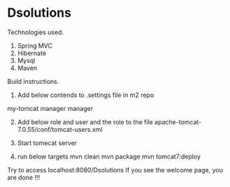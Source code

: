 Dsolutions
==========

Technologies used.

1. Spring MVC
2. Hibernate
3. Mysql
4. Maven

Build instructions.
1. Add below contends to .settings file in m2 repo

<settings>
    <servers>
        <server>
            <id>my-tomcat</id>
            <username>manager</username>
            <password>manager</password>
        </server>
    </servers>
</settings>

2. Add below role and user and the role to the file 
   apache-tomcat-7.0.55/conf/tomcat-users.xml
   
   <role rolename="manager-script"/>
   <user password="manager" roles="manager-script" username="manager"/>

2. Start tomecat server
3. run below targets
     mvn clean
     mvn package
     mvn tomcat7:deploy
   
  Try to access localhost:8080/Dsolutions
  If you see the welcome page, you are done !!!

